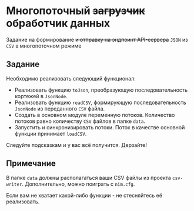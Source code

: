 # Многопоточный ~~загрузчик~~ обработчик данных

Задание на формирование ~~и отправку на эндпоинт API-сервера~~ `JSON` из `CSV` в многопоточном режиме

## Задание

Необходимо реализовать следующий функционал:

- Реализовать функцию `toJson`, преобразующую последовательность кортежей в `JsonNode`.
- Реализовать функцию `readCSV`, формирующую последовательность `JsonNode` из переданного `CSV` файла.
- Создать в основном модуле переменную потоков. Количество потоков равно количеству `CSV` файлов в папке `data`.
- Запустить и синхронизировать потоки. Поток в качестве основной функции принимает `loadCSV`.

Следуйте подсказкам и у вас всё получится. Дерзайте!

## Примечание

В папке `data` должны располагаться ваши CSV файлы из проекта `csv-writer`. Дополнительно, можно поиграть с `nim.cfg`.

Если вам не хватает какой-либо функции - не стесняйтесь её реализовать.

